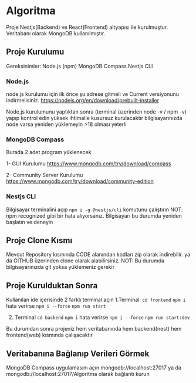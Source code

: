 # Algoritma

Proje Nestjs(Backend) ve React(Frontend) altyapısı ile kurulmuştur. Veritabanı olarak MongoDB kullanılmıştır.

## Proje Kurulumu

Gereksinimler:
Node.js (npm)
MongoDB Compass
Nestjs CLI

### Node.js
node.js kurulumu için ilk önce şu adrese gitmeli ve Current versiyonunu indirmelisiniz.
https://nodejs.org/en/download/prebuilt-installer


Node.js kurulumunu yaptıktan sonra (terminal üzerinden node -v / npm -v) yapıp kontrol edin
yüksek ihtimalle kusursuz kurulacaktır
bilgisayarınızda node varsa yeniden yüklemeyin >18 olması yeterli

### MongoDB Compass
Burada 2 adet program yüklenecek

1- GUI Kurulumu
https://www.mongodb.com/try/download/compass

2- Community Server Kurulumu
https://www.mongodb.com/try/download/community-edition

### Nestjs CLI
Bilgisayar terminalini açıp `npm i -g @nestjs/cli` komutunu çalıştırın
NOT: npm recognized gibi bir hata alıyorsanız. Bilgisayarı bu durumda yeniden başlatın ve deneyin

## Proje Clone Kısmı
Mevcut Repository kısmında CODE alanından kodları zip olarak indirebilir.
ya da
GİTHUB üzerinden clone olarak alabilirsiniz.
NOT: Bu durumda bilgisayarınızda git yoksa yüklemeniz gerekir

## Proje Kurulduktan Sonra
Kullanılan ide içerisinde 2 farklı terminal açın
1.Terminal:
`cd frontend`
`npm i` hata verirse `npm i --force`
`npm run start`

2. Terminal
`cd backend`
`npm i` hata verirse `npm i --force`
`npm run start:dev`

Bu durumdan sonra projeniz hem veritabanında hem backend(nest) hem frontend(web) kısmında çalışacaktır

## Veritabanına Bağlanıp Verileri Görmek
MongoDB Compass uygulamasını açın
mongodb://localhost:27017 ya da mongodb://localhost:27017/Algoritma
olarak bağlantı kurun
